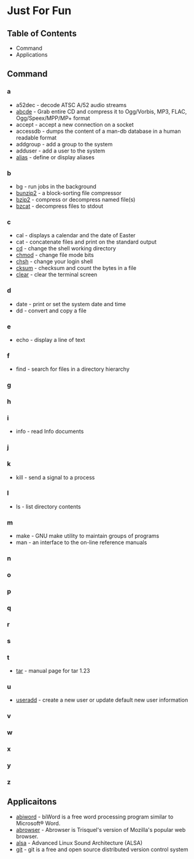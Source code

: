 # Just For Fun
## Table of Contents
- Command
- Applications

## Command
### a
- a52dec - decode ATSC A/52 audio streams
- [abcde](https://www.linux.die.net/man/1/abcde) - Grab entire CD and compress it to Ogg/Vorbis, MP3, FLAC, Ogg/Speex/MPP/MP+ format
- accept - accept a new connection on a socket
- accessdb - dumps the content of a man-db database in a human readable format
- addgroup - add a group to the system
- adduser - add a user to the system
- [alias](http://www.linuxcommand.org/lc3_man_pages/aliash.html) - define or display aliases

### b
- bg - run jobs in the background
- [bunzip2](https://www.linux.die.net/man/1/bunzip2) - a block-sorting file compressor
- [bzip2](https:/ss64.com/bash/bzip2.html) - compress or decompress named file(s)
- [bzcat](https://www.linux.die.net/man/1/bzcat) - decompress files to stdout

### c
- cal - displays a calendar and the date of Easter
- cat - concatenate files and print on the standard output
- [cd](http://www.linuxcommand.org/lc3_man_pages/cdh.html) - change the shell working directory
- [chmod](https://www.linux.die.net/man/1/chmod) - change file mode bits
- [chsh](https://www.linux.die.net/man/1/chsh) - change your login shell
- [cksum](https://www.linux.die.net/man/1/cksum) - checksum and count the bytes in a file
- [clear](https://www.linux.die.net/man/1/clear) - clear the terminal screen

### d
- date - print or set the system date and time
- dd - convert and copy a file

### e
- echo - display a line of text

### f
- find - search for files in a directory hierarchy

### g

### h

### i
- info - read Info documents

### j

### k
- kill - send a signal to a process

### l
- ls - list directory contents

### m
- make - GNU make utility to maintain groups of programs
- man - an interface to the on-line reference manuals

### n

### o

### p

### q

### r

### s

### t
 - [tar](https://www.linux.die.net/man/1/tar) - manual page for tar 1.23

### u
 - [useradd](https://www.linux.die.net/man/8/adduser) - create a new user or update default new user information
### v

### w

### x

### y

### z
## Applicaitons
- [abiword](https://www.abisource.com/) - biWord is a free word processing program similar to Microsoft® Word.
- [abrowser](https://trisquel.info/en/wiki/abrowser-help) - Abrowser is Trisquel's version of Mozilla's popular web browser.
- [alsa](https://www.alsa-project.org/main/index.php/Main_Page) - Advanced Linux Sound Architecture (ALSA)
- [git](https://git-scm.com) - git is a free and open source distributed version control system
